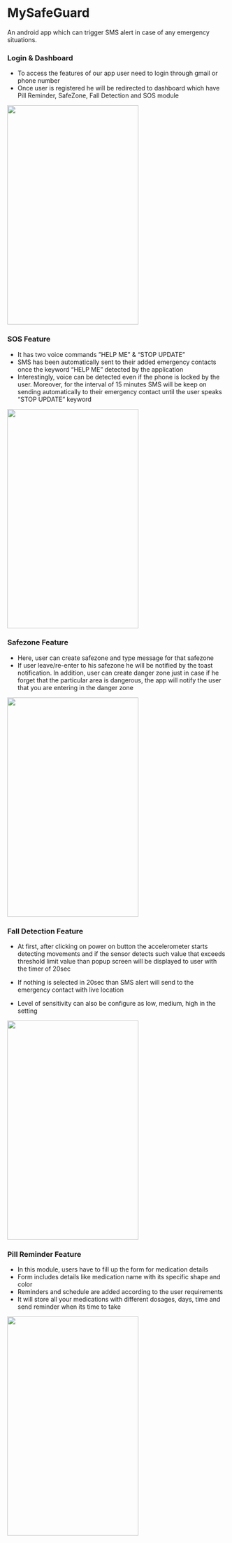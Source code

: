 # MySafeGuard
An android app which can trigger SMS alert in case of any emergency situations.

### Login & Dashboard

- To access the features of our app user need to login through gmail or phone number
- Once user is registered he will be redirected to dashboard which have Pill Reminder, SafeZone, Fall Detection and SOS module

<img src="gifs/login.gif" width="300" height="500"> 

### SOS Feature

- It has two voice commands ”HELP ME” & “STOP UPDATE”
- SMS has been automatically sent to their added emergency contacts once the keyword “HELP ME” detected by the application
- Interestingly, voice can be detected even if the phone is locked by the user. Moreover, for the interval of 15 minutes SMS will be keep on sending automatically to their emergency contact until the user speaks “STOP UPDATE” keyword

<img src="gifs/login.gif" width="300" height="500"> 

### Safezone Feature

- Here, user can create safezone and type message for that safezone
- If user leave/re-enter to his safezone he will be notified by the toast notification. In addition, user can create danger zone just in case if he forget that the particular area is dangerous, the app will notify the user that you are entering in the danger zone

<img src="gifs/safezone.gif" width="300" height="500">

### Fall Detection Feature

- At first, after clicking on power on button the accelerometer starts detecting movements and if the sensor detects such value that exceeds threshold limit value than popup screen will be displayed to user with the timer of 20sec
- If nothing is selected in 20sec than SMS alert will send to the emergency contact with live location

- Level of sensitivity can also be configure as low, medium, high in the setting

<img src="gifs/falldetection.gif" width="300" height="500">

### Pill Reminder Feature

- In this module, users have to fill up the form for medication details
- Form includes details like medication name with its specific shape and color
- Reminders and schedule are added according to the user requirements
- It will store all your medications with different dosages, days, time and send reminder when its time to take

<img src="gifs/pill.gif" width="300" height="500">


